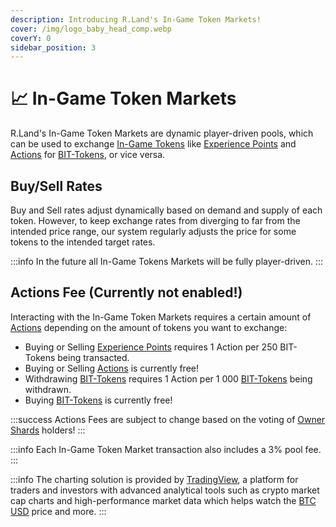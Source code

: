 ```yaml
---
description: Introducing R.Land's In-Game Token Markets!
cover: /img/logo_baby_head_comp.webp
coverY: 0
sidebar_position: 3
---
```


# 📈 In-Game Token Markets

R.Land's In-Game Token Markets are dynamic player-driven pools, which can be used to exchange [In-Game Tokens](in-game-tokens/) like [Experience Points](in-game-tokens/experience-points-xp.md) and [Actions](in-game-tokens/actions-sa-da.md) for [BIT-Tokens](bit-token.md), or vice versa.&#x20;

## Buy/Sell Rates

Buy and Sell rates adjust dynamically based on demand and supply of each token. However, to keep exchange rates from diverging to far from the intended price range, our system regularly adjusts the price for some tokens to the intended target rates.

:::info
In the future all In-Game Tokens Markets will be fully player-driven.
:::

## **Actions Fee (Currently not enabled!)**

Interacting with the In-Game Token Markets requires a certain amount of [Actions](in-game-tokens/actions-sa-da.md) depending on the amount of tokens you want to exchange:

* Buying or Selling [Experience Points](in-game-tokens/experience-points-xp.md) requires 1 Action per 250 BIT-Tokens being transacted.
* Buying or Selling [Actions](in-game-tokens/actions-sa-da.md) is currently free!
* Withdrawing [BIT-Tokens](bit-token.md) requires 1 Action per 1 000 [BIT-Tokens](bit-token.md) being withdrawn.
* Buying [BIT-Tokens](bit-token.md) is currently free!

:::success
Actions Fees are subject to change based on the voting of [Owner Shards](/nfts/owner-shards-os) holders!
:::

:::info
Each In-Game Token Market transaction also includes a 3% pool fee.
:::

:::info
The charting solution is provided by [TradingView](https://www.tradingview.com/markets/cryptocurrencies/global-charts/), a platform for traders and investors with advanced analytical tools such as crypto market cap charts and high-performance market data which helps watch the [BTC USD](https://www.tradingview.com/symbols/BTCUSD/) price and more.
:::